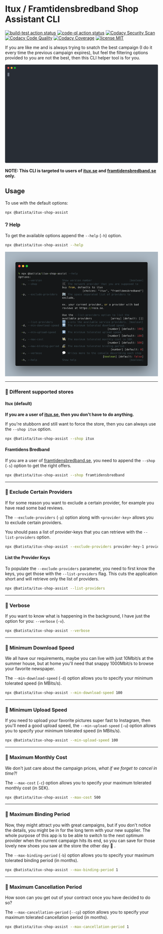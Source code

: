 # Itux / Framtidensbredband Shop Assistant CLI

[![build-test action status](https://github.com/batista/itux-shop-assist/workflows/build-test/badge.svg?branch=master)](https://github.com/batista/itux-shop-assist/actions?query=workflow%3Abuild-test+branch%3Amaster)
[![code-ql action status](https://github.com/batista/itux-shop-assist/workflows/CodeQL/badge.svg?branch=master)](https://github.com/batista/itux-shop-assist/actions?query=workflow%3ACodeQL+branch%3Amaster)
[![Codacy Security Scan](https://github.com/batista/itux-shop-assist/actions/workflows/codacy-analysis.yml/badge.svg?branch=master)](https://github.com/batista/itux-shop-assist/actions/workflows/codacy-analysis.yml)
[![Codacy Code Quality](https://app.codacy.com/project/badge/Grade/f9c3b4709ea64385b1096331dddb2787)](https://www.codacy.com/gh/batista/itux-shop-assist/dashboard?utm_source=github.com&amp;utm_medium=referral&amp;utm_content=batista/itux-shop-assist&amp;utm_campaign=Badge_Grade)
[![Codacy Coverage](https://app.codacy.com/project/badge/Coverage/f9c3b4709ea64385b1096331dddb2787)](https://www.codacy.com/gh/batista/itux-shop-assist/dashboard?utm_source=github.com&amp;utm_medium=referral&amp;utm_content=batista/itux-shop-assist&amp;utm_campaign=Badge_Coverage)
[![license MIT](https://img.shields.io/github/license/batista/itux-shop-assist)](https://github.com/batista/itux-shop-assist/blob/main/LICENSE)

If you are like me and is always trying to snatch the best campaign (I do it every time the previous campaign expires), but feel the filtering options provided to you are not the best, then this CLI helper tool is for you.

<img src="./assets/itux-shop-assist--demo.svg" alt="Recording of the CLI execution" with="400"/>

**NOTE: This CLI is targeted to users of [itux.se](https://www.itux.se) and [framtidensbredband.se](https://www.framtidensbredband.se) only.**

## Usage

To use with the default options:

```bash
npx @batista/itux-shop-assist
```

### ❔ Help

To get the available options append the `--help` (`-h`) option.

```bash
npx @batista/itux-shop-assist --help
```

<img src="./assets/itux-shop-assist--help.png" alt="Screenshot of the CLI with the help option" with="400"/>


---

### 🛒 Different supported stores

#### Itux (default)

**If you are a user of [itux.se](https://www.itux.se), then you don't have to do anything.**

If you're stubborn and still want to force the store, then you can always use the `--shop itux` option.

```bash
npx @batista/itux-shop-assist --shop itux
```

#### Framtidens Bredband

If you are a user of [framtidensbredband.se](https://www.framtidensbredband.se), you need to append the `--shop` (`-s`) option to get the right offers.

```bash
npx @batista/itux-shop-assist --shop framtidensbredband
```

---

### 🚫 Exclude Certain Providers

If for some reason you want to exclude a certain provider, for example you have read some bad reviews.

The `--exclude-providers` (`-p`) option along with `<provider-key>` allows you to exclude certain providers.

You should pass a list of provider-keys that you can retrieve with the `--list-providers` option.

```bash
npx @batista/itux-shop-assist --exclude-providers provider-key-1 provider-key-2
```

#### List the Provider Keys

To populate the `--exclude-providers` parameter, you need to first know the keys, you get those with the `--list-providers` flag. This cuts the application short and will retrieve only the list of providers.

```bash
npx @batista/itux-shop-assist --list-providers
```

---

### 💬 Verbose

If you want to know what is happening in the background, I have just the option for you: `--verbose` (`-v`).

```bash
npx @batista/itux-shop-assist --verbose
```

---

### 🔽  Minimum Download Speed

We all have our requirements, maybe you can live with just 10Mbit/s at the summer house, but at home you'll need that snappy 1000Mbit/s to browse your favorite newspaper.

The `--min-download-speed` (`-d`) option allows you to specify your minimum tolerated speed (in MBits/s).

```bash
npx @batista/itux-shop-assist --min-download-speed 100
```

---

### 🔼  Minimum Upload Speed

If you need to upload your favorite pictures super fast to Instagram, then you'll need a good upload speed, the `--min-upload-speed` (`-u`) option allows you to specify your minimum tolerated speed (in MBits/s).

```bash
npx @batista/itux-shop-assist --min-upload-speed 100
```

---

### 💸 Maximum Monthly Cost

We don't just care about the campaign prices, *what if we forget to cancel in time?!*

The `--max-cost` (`-c`) option allows you to specify your maximum tolerated monthly cost (in SEK).

```bash
npx @batista/itux-shop-assist --max-cost 500
```

---

### 🔏 Maximum Binding Period

Now, they might attract you with great campaigns, but if you don't notice the details, you might be in for the long term with your new supplier. The whole purpose of this app is to be able to switch to the next optimum provider when the current campaign hits its end, so you can save for those lovely new shoes you saw at the store the other day 👠 .

The `--max-binding-period` (`-b`) option allows you to specify your maximum tolerated binding period (in months).

```bash
npx @batista/itux-shop-assist --max-binding-period 1
```

---

### 📆 Maximum Cancellation Period

How soon can you get out of your contract once you have decided to do so?

The `--max-cancellation-period` (`--cp`) option allows you to specify your maximum tolerated cancellation period (in months).

```bash
npx @batista/itux-shop-assist --max-cancellation-period 1
```
